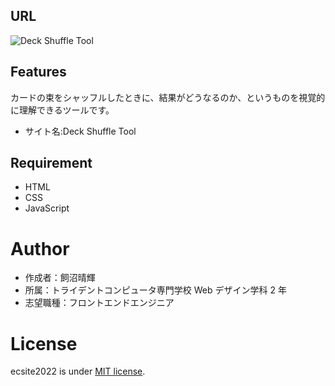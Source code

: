 ## URL

![Deck Shuffle Tool](https://harunixi.xyz/deckshuffletool/)

## Features

カードの束をシャッフルしたときに、結果がどうなるのか、というものを視覚的に理解できるツールです。

- サイト名:Deck Shuffle Tool

## Requirement

- HTML
- CSS
- JavaScript

# Author

- 作成者：飼沼晴輝
- 所属：トライデントコンピュータ専門学校 Web デザイン学科 2 年
- 志望職種：フロントエンドエンジニア

# License

ecsite2022 is under [MIT license](https://en.wikipedia.org/wiki/MIT_License).
